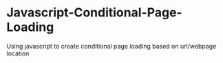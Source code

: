 # Javascript-Conditional-Page-Loading
Using javascript to create conditional page loading based on url/webpage location
